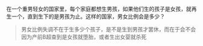 在一个重男轻女的国家里，每个家庭都想生男孩，如果他们生的孩子是女孩，就再生一个，直到生下的是男孩为止。这样的国家，男女比例会是多少？

> 男女比例失调不在于生多少个孩子，是不是生到男孩才罢休，而在于会不会因为产前B超查到是女孩就堕胎，或者生出女婴就杀死

